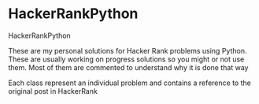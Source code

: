 # HackerRankPython
HackerRankPython

These are my personal solutions for Hacker Rank problems using Python. These are usually working on progress solutions so you might or not use them. Most of them are commented to understand why it is done that way

Each class represent an individual problem and contains a reference to the original post in HackerRank
